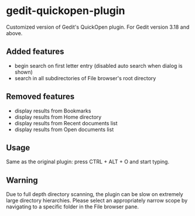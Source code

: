 # gedit-quickopen-plugin
Customized version of Gedit's QuickOpen plugin. For Gedit version 3.18 and above.

## Added features
- begin search on first letter entry (disabled auto search when dialog is shown)
- search in all subdirectories of File browser's root directory

## Removed features 
- display results from Bookmarks
- display results from Home directory
- display results from Recent documents list
- display results from Open documents list

## Usage
Same as the original plugin: press CTRL + ALT + O and start typing.

## Warning
Due to full depth directory scanning, the plugin can be slow on extremely large directory hierarchies. Please select an appropriately narrow scope by navigating to a specific folder in the File browser pane.

